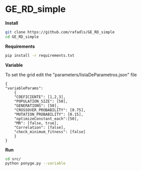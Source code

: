 # GE_RD_simple

**Install**

```bash
git clone https://github.com/rafadls/GE_RD_simple
cd GE_RD_simple
```

**Requirements**

```bash
pip install -r requirements.txt
```

**Variable**


To set the grid edit the "parameters/listaDeParametros.json" file
```
{
"variableParams": 
    {
    "COEFICIENTE": [1,2,3], 
    "POPULATION_SIZE": [50],
    "GENERATIONS": [50],
    "CROSSOVER_PROBABILITY": [0.75],
    "MUTATION_PROBABILITY": [0.15],
    "optimizeConstant_each":[50],
    "MR": [false, true],
    "Correlation": [false],
    "check_minimum_fitness": [false]
    }
}
```

**Run**

```bash
cd src/
python ponyge.py --variable
```

